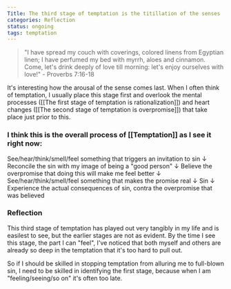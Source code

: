 ```yaml
---
Title: The third stage of temptation is the titillation of the senses
categories: Reflection
status: ongoing
tags: temptation
---
```


>"I have spread my couch with coverings, colored linens from Egyptian linen; I have perfumed my bed with myrrh, aloes and cinnamon. Come, let's drink deeply of love till morning: let's enjoy ourselves with love!" - Proverbs 7:16-18

It's interesting how the arousal of the sense comes last. When I often think of temptation, I usually place this stage first and overlook the mental processes ([[The first stage of temptation is rationalization]]) and heart changes ([[The second stage of temptation is overpromise]]) that take place just prior to this. 

### I think this is the overall process of [[Temptation]] as I see it right now: 

See/hear/think/smell/feel something that triggers an invitation to sin
↓
Reconcile the sin with my image of being a "good person"
↓
Believe the overpromise that doing this will make me feel better
↓
See/hear/think/smell/feel something that makes the promise real
↓
Sin
↓
Experience the actual consequences of sin, contra the overpromise that was believed

### Reflection
This third stage of temptation has played out very tangibly in my life and is easilest to see, but the earlier stages are not as evident. By the time I see this stage, the part I can "feel", I've noticed that both myself and others are already so deep in the temptation that it's too hard to pull out.

So if I should be skilled in stopping temptation from alluring me to full-blown sin, I need to be skilled in identifying the first stage, because when I am "feeling/seeing/so on" it's often too late. 
